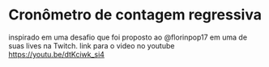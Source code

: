 # Cronômetro de contagem regressiva

inspirado em uma desafio que foi proposto ao @florinpop17 em uma de suas lives na Twitch.
 link para o video no youtube https://youtu.be/dtKciwk_si4
